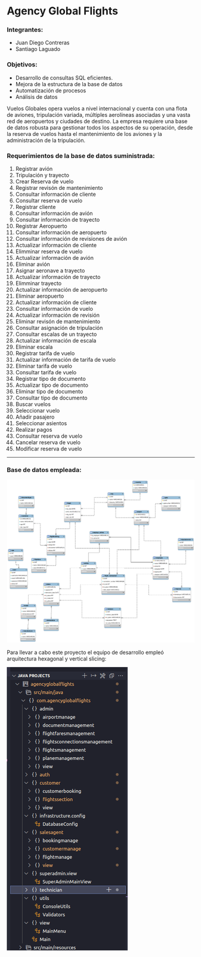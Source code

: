 # Agency Global Flights
### Integrantes:

- Juan Diego Contreras
- Santiago Laguado

### Objetivos:

- Desarrollo de consultas SQL eficientes.
- Mejora de la estructura de la base de datos
- Automatización de procesos
- Análisis de datos

Vuelos Globales opera vuelos a nivel internacional y cuenta con una flota de aviones, tripulación variada, múltiples aerolíneas asociadas y una vasta red de aeropuertos y ciudades de destino. La empresa requiere una base de datos robusta para gestionar todos los aspectos de su operación, desde la reserva de vuelos hasta el mantenimiento de los aviones y la administración de la tripulación.

### Requerimientos de la base de datos suministrada:

1. Registrar avión
2. Tripulación  y trayecto
3. Crear Reserva de vuelo
4. Registrar revisón de mantenimiento
5. Consultar información de cliente
6. Consultar reserva de vuelo
7. Registrar cliente
8. Consultar información de avión
9. Consultar información de trayecto
10. Registrar Aeropuerto
11. Consultar información de aeropuerto
12. Consultar información de revisiones de avión 
13. Actualizar información de cliente
14. Elimminar reserva de vuelo
15. Actualizar información de avión
16. Eliminar avión 
17. Asignar aeronave a trayecto
18. Actualizar información de trayecto
19. Elimminar trayecto
20. Actualizar información de aeropuerto
21. Eliminar aeropuerto
22. Actualizar información de cliente
23. Consultar información de vuelo
24. Actualizar información de revisión
25. Eliminar revisón de mantenimiento
26. Consultar asignación de tripulación
27. Consultar escalas de un trayecto
28. Actualizar información de escala
29. Eliminar escala
30. Registrar tarifa de vuelo
31. Actualizar información de tarifa de vuelo
32. Eliminar tarifa de vuelo 
33. Consultar tarifa de vuelo
34. Registrar tipo de documento
35. Actualizar tipo de documento
36. Eliminar tipo de documento
37. Consultar tipo de documento
38. Buscar vuelos
39. Seleccionar vuelo
40. Añadir pasajero
41. Seleccionar asientos
42. Realizar pagos
43. Consultar reserva de vuelo
44. Cancelar reserva de vuelo 
45. Modificar reserva de vuelo

----------------------------------------------------------------------------------------------------------------------

### Base de datos empleada: 

![db_airport_diagram](https://github.com/Mizamarzes/AgencyGlobalFlights/blob/master/database_design/db_airport_diagram.png)

Para llevar a cabo este proyecto el equipo de desarrollo empleó arquitectura hexagonal y vertical slicing:

![image-20240725151922964](https://github.com/Mizamarzes/AgencyGlobalFlights/blob/master/database_design/tree_files.png)




